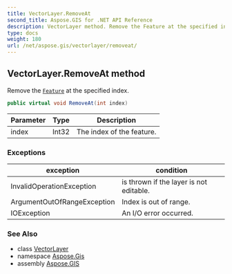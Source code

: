 ```yaml
---
title: VectorLayer.RemoveAt
second_title: Aspose.GIS for .NET API Reference
description: VectorLayer method. Remove the Feature at the specified index
type: docs
weight: 180
url: /net/aspose.gis/vectorlayer/removeat/
---
```

## VectorLayer.RemoveAt method

Remove the [`Feature`](../../feature/) at the specified index.

```csharp
public virtual void RemoveAt(int index)
```

| Parameter | Type | Description |
| --- | --- | --- |
| index | Int32 | The index of the feature. |

### Exceptions

| exception | condition |
| --- | --- |
| InvalidOperationException | is thrown if the layer is not editable. |
| ArgumentOutOfRangeException | Index is out of range. |
| IOException | An I/O error occurred. |

### See Also

* class [VectorLayer](../)
* namespace [Aspose.Gis](../../vectorlayer/)
* assembly [Aspose.GIS](../../../)


